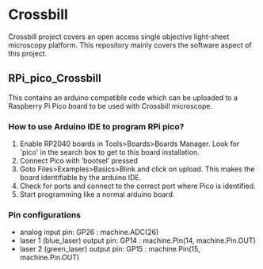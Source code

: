 # Crossbill
Crossbill project covers an open access single objective light-sheet microscopy platform. This repository mainly covers the software aspect of this project.


## RPi_pico_Crossbill
This contains an arduino compatible code which can be uploaded to a Raspberry Pi Pico board to be used with Crossbill microscope.

### How to use Arduino IDE to program RPi pico?

1.	Enable RP2040 boards in Tools>Boards>Boards Manager. Look for 'pico' in the search box to get to this board installation.
2.	Connect Pico with ‘bootsel’ pressed
3.	Goto Files>Examples>Basics>Blink and click on upload. This makes the board identifiable by the arduino IDE. 
4.	Check for ports and connect to the correct port where Pico is identified. 
5.	Start programming like a normal arduino board. 

### Pin configurations
- analog input pin: GP26 : machine.ADC(26)
- laser 1 (blue_laser) output pin: GP14 : machine.Pin(14, machine.Pin.OUT)
- laser 2 (green_laser) output pin: GP15 : machine.Pin(15, machine.Pin.OUT)
